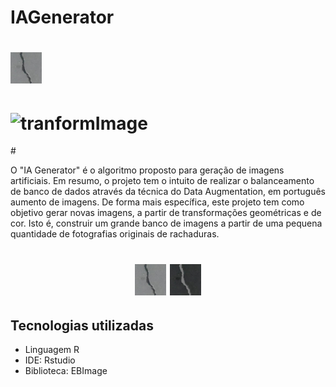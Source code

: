 # IAGenerator <h1 align="center" display="flex" justify-content="center" >
#  <img alt="originalImage" title="Imagem original" src="./ExampleDatabaseImages/concreteCrack.png" height="50px" width="50px" />
#  <img alt="tranformImage" title="Imagem Artificial" src="./ExampleDatabaseImages/transform/brightnessContrastGammaCorrection/brightnessContrastGammaCorrection #659.987819613889 ConcreteCrack.png 0.509803921568627 .png" height="50px" width="50px"/>
#</h1>
<p>
     O "IA Generator" é o algoritmo proposto para geração de imagens artificiais. Em resumo, o projeto tem o intuito de realizar o balanceamento de banco de dados através da técnica do Data Augmentation, em português aumento de imagens. De forma mais específica, este projeto tem como objetivo gerar novas imagens, a partir de transformações geométricas e de cor. Isto é, construir um grande banco de imagens a partir de uma pequena quantidade de fotografias originais de rachaduras.
</p>

<h1 align="center" display="flex" justify-content="center" >
  <img alt="originalImage" title="Imagem original" src="./ExampleDatabaseImages/concreteCrack.png" height="50px" width="50px" />
  <img alt="tranformImage" title="Imagem Artificial" src="./ExampleDatabaseImages/transform/brightnessContrastGammaCorrection/brightnessContrastGammaCorrection 659.987819613889 ConcreteCrack.png 0.509803921568627 .png" height="50px" width="50px"/>
</h1>

<h2>Tecnologias utilizadas</h2>
<ul>
    <li>Linguagem R</li>
    <li>IDE: Rstudio</li>
    <li>Biblioteca: EBImage</li>
</ul>
